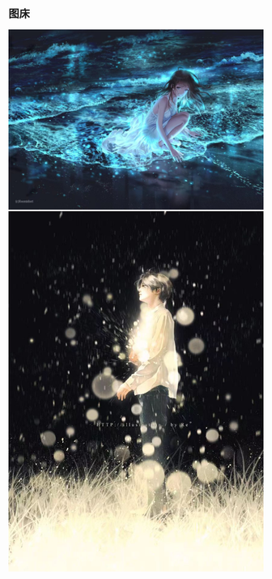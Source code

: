 ## 图床
![images](https://github.com/Lconfident/Pictures/blob/main/4b077ba787189212350a84460d34883.jpg)
![images](https://github.com/Lconfident/Pictures/blob/main/66721fe018493d3ee212cc01d1fe901.jpg)
